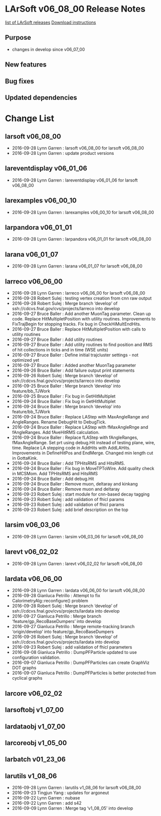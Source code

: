 LArSoft v06_08_00 Release Notes
======================================================================

[list of LArSoft releases](LArSoft_release_list)
[Download instructions](http://scisoft.fnal.gov/scisoft/bundles/larsoft/v06_08_00/larsoft-v06_08_00.html)

Purpose
--------------------

-   changes in develop since v06_07_00

New features
------------------------------

Bug fixes
------------------------

Updated dependencies
----------------------------------------------

Change List
============================

larsoft v06_08_00
------------------------------------------

-   2016-09-28 Lynn Garren : larsoft v06_08_00 for larsoft v06_08_00
-   2016-09-28 Lynn Garren : update product versions

lareventdisplay v06_01_06
----------------------------------------------------------

-   2016-09-28 Lynn Garren : lareventdisplay v06_01_06 for larsoft v06_08_00

larexamples v06_00_10
--------------------------------------------------

-   2016-09-28 Lynn Garren : larexamples v06_00_10 for larsoft v06_08_00

larpandora v06_01_01
------------------------------------------------

-   2016-09-28 Lynn Garren : larpandora v06_01_01 for larsoft v06_08_00

larana v06_01_07
----------------------------------------

-   2016-09-28 Lynn Garren : larana v06_01_07 for larsoft v06_08_00

larreco v06_06_00
------------------------------------------

-   2016-09-28 Lynn Garren : larreco v06_06_00 for larsoft v06_08_00
-   2016-09-28 Robert Sulej : testing vertex creation from cnn raw output
-   2016-09-28 Robert Sulej : Merge branch ‘develop’ of ssh://cdcvs.fnal.gov/cvs/projects/larreco into develop
-   2016-09-27 Bruce Baller : Add another MuonTag parameter. Clean up code. Replace HitMultipletPosition with utility routines. Improvements to FixTrajBegin for stopping tracks. Fix bug in CheckHiMultEndHits.
-   2016-09-27 Bruce Baller : Replace HitMultipletPosition with calls to utility routines
-   2016-09-27 Bruce Baller : Add utility routines
-   2016-09-27 Bruce Baller : Add utility routines to find position and RMS of hit collections in ticks and in time (WSE units)
-   2016-09-27 Bruce Baller : Define initial trajcluster settings - not optimized yet
-   2016-09-27 Bruce Baller : Added another MuonTag parameter
-   2016-09-26 Bruce Baller : Add failure output print statements
-   2016-09-26 Robert Sulej : Merge branch ‘develop’ of ssh://cdcvs.fnal.gov/cvs/projects/larreco into develop
-   2016-09-25 Bruce Baller : Merge branch ‘develop’ into feature/bb_TJWork
-   2016-09-25 Bruce Baller : Fix bug in GetHitMultiplet
-   2016-09-24 Bruce Baller : Fix bug in GetHitMultiplet
-   2016-09-24 Bruce Baller : Merge branch ‘develop’ into feature/bb_TJWork
-   2016-09-24 Bruce Baller : Replace LAStep with MaxAngleRange and AngleRanges. Rename DebugHit to DebugTick.
-   2016-09-24 Bruce Baller : Replace LAStep with fMaxAngleRnge and fAngleRanges. Add fAveHitRMS calculation.
-   2016-09-24 Bruce Baller : Replace fLAStep with fAngleRanges, fMaxAngleRange. Set prt using debug.Hit instead of testing plane, wire, time. Replace LA stepping code in AddHits with AddLAHits. Improvements in DefineHitPos and EndMerge. Changed min length cut in GottaKink.
-   2016-09-24 Bruce Baller : Add TPHitsRMS and HitsRMS.
-   2016-09-24 Bruce Baller : Fix bug in MoveTPToWire. Add quality check in MCSMom. Add TPHitsRMS and HitsRMS
-   2016-09-24 Bruce Baller : Add debug.Hit
-   2016-09-24 Bruce Baller : Remove muon, deltaray and kinkang
-   2016-09-24 Bruce Baller : Remove muon and deltaray
-   2016-09-23 Robert Sulej : start module for cnn-based decay tagging
-   2016-09-23 Robert Sulej : add validation of fhicl params
-   2016-09-23 Robert Sulej : add validation of fhicl params
-   2016-09-23 Robert Sulej : add brief description on the top

larsim v06_03_06
----------------------------------------

-   2016-09-28 Lynn Garren : larsim v06_03_06 for larsoft v06_08_00

larevt v06_02_02
----------------------------------------

-   2016-09-28 Lynn Garren : larevt v06_02_02 for larsoft v06_08_00

lardata v06_06_00
------------------------------------------

-   2016-09-28 Lynn Garren : lardata v06_06_00 for larsoft v06_08_00
-   2016-09-28 Gianluca Petrillo : Attempt to fix CalorimetryAlg::reconfigure() problem
-   2016-09-28 Robert Sulej : Merge branch ‘develop’ of ssh://cdcvs.fnal.gov/cvs/projects/lardata into develop
-   2016-09-27 Gianluca Petrillo : Merge branch ‘feature/gp_RecoBaseDumpers’ into develop
-   2016-09-27 Gianluca Petrillo : Merge remote-tracking branch ‘origin/develop’ into feature/gp_RecoBaseDumpers
-   2016-09-26 Robert Sulej : Merge branch ‘develop’ of ssh://cdcvs.fnal.gov/cvs/projects/lardata into develop
-   2016-09-23 Robert Sulej : add validation of fhicl parameters
-   2016-09-08 Gianluca Petrillo : DumpPFParticle updated to use configuration validation.
-   2016-09-07 Gianluca Petrillo : DumpPFParticles can create GraphViz DOT graphs
-   2016-09-07 Gianluca Petrillo : DumpPFParticles is better protected from cyclical graphs

larcore v06_02_02
------------------------------------------

larsoftobj v1_07_00
----------------------------------------------

lardataobj v1_07_00
----------------------------------------------

larcoreobj v1_05_00
----------------------------------------------

larbatch v01_23_06
--------------------------------------------

larutils v1_08_06
------------------------------------------

-   2016-09-28 Lynn Garren : larutils v1_08_06 for larsoft v06_08_00
-   2016-09-23 Tingjun Yang : updates for argoneut
-   2016-09-22 Lynn Garren : nubase
-   2016-09-22 Lynn Garren : add s42
-   2016-09-09 Lynn Garren : Merge tag ‘v1_08_05’ into develop
